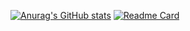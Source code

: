 [![Anurag's GitHub stats](https://github-readme-stats.vercel.app/api?username=13shayan82&count_private=true&show_icons=true&theme=tokyonight )](https://github.com/13shayan82/13shayan82/blob/main/README.md)
[![Readme Card](https://github-readme-stats.vercel.app/api/pin/?username=13shayan82&repo=github-readme-stats)](https://github.com/13shayan82/13shayan82/blob/main/README.md)
